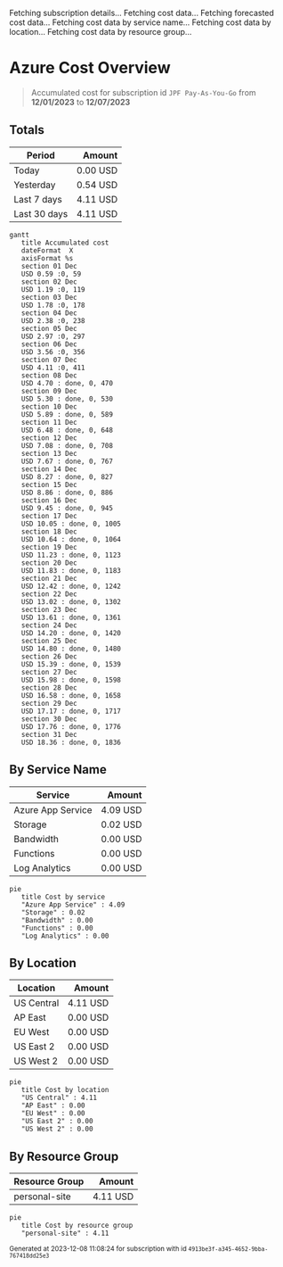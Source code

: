 Fetching subscription details...
Fetching cost data...
Fetching forecasted cost data...
Fetching cost data by service name...
Fetching cost data by location...
Fetching cost data by resource group...
# Azure Cost Overview

> Accumulated cost for subscription id `JPF Pay-As-You-Go` from **12/01/2023** to **12/07/2023**

## Totals

|Period|Amount|
|---|---:|
|Today|0.00 USD|
|Yesterday|0.54 USD|
|Last 7 days|4.11 USD|
|Last 30 days|4.11 USD|

```mermaid
gantt
   title Accumulated cost
   dateFormat  X
   axisFormat %s
   section 01 Dec
   USD 0.59 :0, 59
   section 02 Dec
   USD 1.19 :0, 119
   section 03 Dec
   USD 1.78 :0, 178
   section 04 Dec
   USD 2.38 :0, 238
   section 05 Dec
   USD 2.97 :0, 297
   section 06 Dec
   USD 3.56 :0, 356
   section 07 Dec
   USD 4.11 :0, 411
   section 08 Dec
   USD 4.70 : done, 0, 470
   section 09 Dec
   USD 5.30 : done, 0, 530
   section 10 Dec
   USD 5.89 : done, 0, 589
   section 11 Dec
   USD 6.48 : done, 0, 648
   section 12 Dec
   USD 7.08 : done, 0, 708
   section 13 Dec
   USD 7.67 : done, 0, 767
   section 14 Dec
   USD 8.27 : done, 0, 827
   section 15 Dec
   USD 8.86 : done, 0, 886
   section 16 Dec
   USD 9.45 : done, 0, 945
   section 17 Dec
   USD 10.05 : done, 0, 1005
   section 18 Dec
   USD 10.64 : done, 0, 1064
   section 19 Dec
   USD 11.23 : done, 0, 1123
   section 20 Dec
   USD 11.83 : done, 0, 1183
   section 21 Dec
   USD 12.42 : done, 0, 1242
   section 22 Dec
   USD 13.02 : done, 0, 1302
   section 23 Dec
   USD 13.61 : done, 0, 1361
   section 24 Dec
   USD 14.20 : done, 0, 1420
   section 25 Dec
   USD 14.80 : done, 0, 1480
   section 26 Dec
   USD 15.39 : done, 0, 1539
   section 27 Dec
   USD 15.98 : done, 0, 1598
   section 28 Dec
   USD 16.58 : done, 0, 1658
   section 29 Dec
   USD 17.17 : done, 0, 1717
   section 30 Dec
   USD 17.76 : done, 0, 1776
   section 31 Dec
   USD 18.36 : done, 0, 1836
```

## By Service Name

|Service|Amount|
|---|---:|
|Azure App Service|4.09 USD|
|Storage|0.02 USD|
|Bandwidth|0.00 USD|
|Functions|0.00 USD|
|Log Analytics|0.00 USD|

```mermaid
pie
   title Cost by service
   "Azure App Service" : 4.09
   "Storage" : 0.02
   "Bandwidth" : 0.00
   "Functions" : 0.00
   "Log Analytics" : 0.00
```

## By Location

|Location|Amount|
|---|---:|
|US Central|4.11 USD|
|AP East|0.00 USD|
|EU West|0.00 USD|
|US East 2|0.00 USD|
|US West 2|0.00 USD|

```mermaid
pie
   title Cost by location
   "US Central" : 4.11
   "AP East" : 0.00
   "EU West" : 0.00
   "US East 2" : 0.00
   "US West 2" : 0.00
```

## By Resource Group

|Resource Group|Amount|
|---|---:|
|personal-site|4.11 USD|

```mermaid
pie
   title Cost by resource group
   "personal-site" : 4.11
```

<sup>Generated at 2023-12-08 11:08:24 for subscription with id `4913be3f-a345-4652-9bba-767418dd25e3`</sup>
